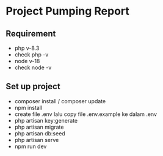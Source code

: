 # Project Pumping Report
## Requirement
- php v-8.3
- check php -v
- node v-18
- check node -v
## Set up project
- composer install / composer update
- npm install
- create file .env lalu copy file .env.example ke dalam .env 
- php artisan key:generate
- php artisan migrate
- php artisan db:seed
- php artisan serve
- npm run dev
